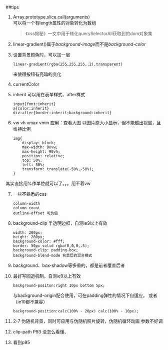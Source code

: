 ##tips
1.	Array.prototype.slice.call(arguments)  
	可以将一个有length属性的对象转化为数组 
	>《css揭秘》一文中用于转化querySelectorAll获取到的dom对象集

2.	linear-gradient()属于*background-image*而不是*background-color*

3.	设置背景颜色时，可以加一层    

		linear-gradient(rgba(255,255,255,.2),transparent)

	来使得按钮有亮暗的变化

4.	currentColor

5.	inherit 可以用在表单样式、after样式

		input{font:inherit}
		a{color:inherit}
		div:after{border:inherit;background:inherit}
6.	vw vh vmax vmin
应用：查看大图 以图片原大小显示，但不能超出视窗，且维持比例

		img{
			display: block;
			max-width: 90vw;
			max-height: 90vh;
			position: relative;
			top: 50%;
			left: 50%;
			transform: translate(-50%,-50%);
		}

其实直接用%作单位就可以了。。。用不着vw

7.	一些不熟悉的css

		column-width
		column-count
		outline-offset 可负值
		
8.	background-clip
半透明边框，自测ie9以上有效

		width: 200px;
		height: 200px;
		background-color: #fff;
		border: 50px solid rgba(0,0,0,.5);
		background-clip: padding-box;
		background-blend-mode 背景层的混合模式

9.	background、box-shadow等多重的，都是前者覆盖后者

10. 最好写回退机制，自测ie9以上有效

		background-positon:right 10px bottom 5px;
	与background-origin配合使用，可在padding弹性的情况下自适应。
	或者（ie10都不兼容）

		background-position:calc(100% - 20px) calc(100% - 10px);
	
11. 2-7 伪随机背景，同时可应用与伪随机照片旋转，伪随机循环动画
	参数不好调

12. clip-path P93 没怎么看懂、

13. 看到p95 